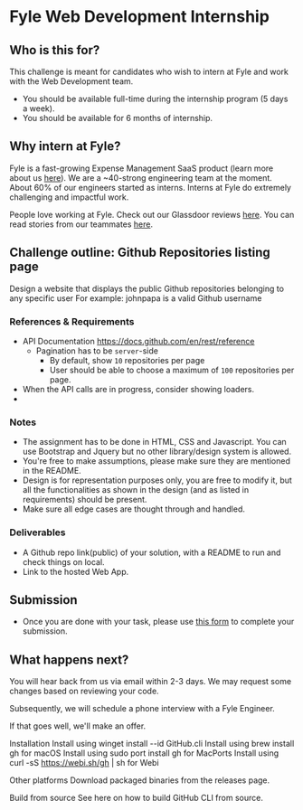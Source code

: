 # Fyle Web Development Internship

## **Who is this for?**

This challenge is meant for candidates who wish to intern at Fyle and work with the Web Development team.

- You should be available full-time during the internship program (5 days a week).
- You should be available for 6 months of internship.

## **Why intern at Fyle?**

Fyle is a fast-growing Expense Management SaaS product (learn more about us [here](https://www.fylehq.com)). We are a ~40-strong engineering team at the moment. About 60% of our engineers started as interns. Interns at Fyle do extremely challenging and impactful work.

People love working at Fyle. Check out our Glassdoor reviews [here](https://www.glassdoor.co.in/Reviews/Fyle-Reviews-E1723235.htm). You can read stories from our teammates [here](https://stories.fylehq.com/).

## Challenge outline: Github Repositories listing page

Design a website that displays the public Github repositories belonging to any specific user
For example: johnpapa is a valid Github username

### References & Requirements
- API Documentation https://docs.github.com/en/rest/reference
  - Pagination has to be `server`-side
    - By default, show `10` repositories per page
    - User should be able to choose a maximum of `100` repositories per page.
- When the API calls are in progress, consider showing loaders.
- 
 ### Notes
- The assignment has to be done in HTML, CSS and Javascript. You can use Bootstrap and Jquery but no other library/design system is allowed.
- You're free to make assumptions, please make sure they are mentioned in the README.
- Design is for representation purposes only, you are free to modify it, but all the functionalities as shown in the design (and as listed in requirements) should be present.
- Make sure all edge cases are thought through and handled.


### Deliverables

- A Github repo link(public) of your solution, with a README to run and check things on local.
- Link to the hosted Web App.

## **Submission**

- Once you are done with your task, please use [this form](https://forms.gle/fAsqsx5Nai1Z4PfK9) to complete your submission.

## **What happens next?**

You will hear back from us via email within 2-3 days. We may request some changes based on reviewing your code.

Subsequently, we will schedule a phone interview with a Fyle Engineer.

If that goes well, we'll make an offer.

Installation
Install  using winget install --id GitHub.cli
Install using brew install gh for macOS
Install using sudo port install gh for MacPorts
Install using curl -sS https://webi.sh/gh | sh for Webi

Other platforms
Download packaged binaries from the releases page.

Build from source
See here on how to build GitHub CLI from source.
